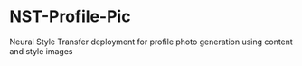 # NST-Profile-Pic
Neural Style Transfer deployment for profile photo generation using content and style images
